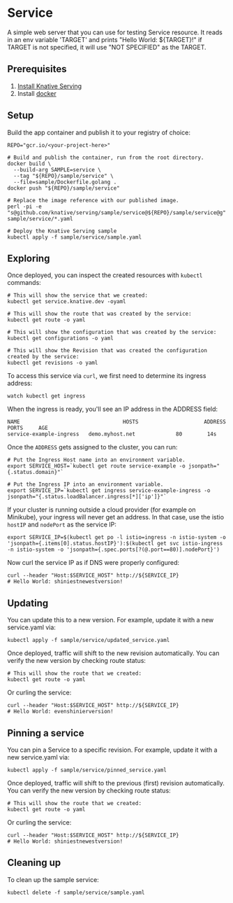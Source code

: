 # Service

A simple web server that you can use for testing Service resource.
It reads in an env variable 'TARGET' and prints "Hello World: ${TARGET}!" if
TARGET is not specified, it will use "NOT SPECIFIED" as the TARGET.

## Prerequisites

1. [Install Knative Serving](https://github.com/knative/install/blob/master/README.md)
1. Install [docker](https://www.docker.com/)

## Setup

Build the app container and publish it to your registry of choice:

```shell
REPO="gcr.io/<your-project-here>"

# Build and publish the container, run from the root directory.
docker build \
  --build-arg SAMPLE=service \
  --tag "${REPO}/sample/service" \
  --file=sample/Dockerfile.golang .
docker push "${REPO}/sample/service"

# Replace the image reference with our published image.
perl -pi -e "s@github.com/knative/serving/sample/service@${REPO}/sample/service@g" sample/service/*.yaml

# Deploy the Knative Serving sample
kubectl apply -f sample/service/sample.yaml
```

## Exploring

Once deployed, you can inspect the created resources with `kubectl` commands:

```shell
# This will show the service that we created:
kubectl get service.knative.dev -oyaml
```

```shell
# This will show the route that was created by the service:
kubectl get route -o yaml
```

```shell
# This will show the configuration that was created by the service:
kubectl get configurations -o yaml
```

```shell
# This will show the Revision that was created the configuration created by the service:
kubectl get revisions -o yaml

```

To access this service via `curl`, we first need to determine its ingress address:
```shell
watch kubectl get ingress
```

When the ingress is ready, you'll see an IP address in the ADDRESS field:

```
NAME                                 HOSTS                     ADDRESS   PORTS     AGE
service-example-ingress   demo.myhost.net             80        14s
```

Once the `ADDRESS` gets assigned to the cluster, you can run:

```shell
# Put the Ingress Host name into an environment variable.
export SERVICE_HOST=`kubectl get route service-example -o jsonpath="{.status.domain}"`

# Put the Ingress IP into an environment variable.
export SERVICE_IP=`kubectl get ingress service-example-ingress -o jsonpath="{.status.loadBalancer.ingress[*]['ip']}"`
```

If your cluster is running outside a cloud provider (for example on Minikube),
your ingress will never get an address. In that case, use the istio `hostIP` and `nodePort` as the service IP:

```shell
export SERVICE_IP=$(kubectl get po -l istio=ingress -n istio-system -o 'jsonpath={.items[0].status.hostIP}'):$(kubectl get svc istio-ingress -n istio-system -o 'jsonpath={.spec.ports[?(@.port==80)].nodePort}')
```

Now curl the service IP as if DNS were properly configured:

```shell
curl --header "Host:$SERVICE_HOST" http://${SERVICE_IP}
# Hello World: shiniestnewestversion!
```

## Updating

You can update this to a new version. For example, update it with a new service.yaml via:
```shell
kubectl apply -f sample/service/updated_service.yaml
```

Once deployed, traffic will shift to the new revision automatically. You can verify the new version
by checking route status:
```shell
# This will show the route that we created:
kubectl get route -o yaml
```

Or curling the service:
```shell
curl --header "Host:$SERVICE_HOST" http://${SERVICE_IP}
# Hello World: evenshinierversion!
```

## Pinning a service

You can pin a Service to a specific revision. For example, update it with a new service.yaml via:
```shell
kubectl apply -f sample/service/pinned_service.yaml
```

Once deployed, traffic will shift to the previous (first) revision automatically. You can verify the new version
by checking route status:
```shell
# This will show the route that we created:
kubectl get route -o yaml
```

Or curling the service:
```shell
curl --header "Host:$SERVICE_HOST" http://${SERVICE_IP}
# Hello World: shiniestnewestversion!
```

## Cleaning up

To clean up the sample service:

```shell
kubectl delete -f sample/service/sample.yaml
```
